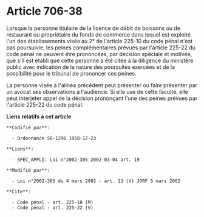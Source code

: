 # Article 706-38

Lorsque la personne titulaire de la licence de débit de boissons ou de restaurant ou propriétaire du fonds de commerce dans
lequel est exploité l'un des établissements visés au 2° de l'article 225-10 du code pénal n'est pas poursuivie, les peines
complémentaires prévues par l'article 225-22 du code pénal ne peuvent être prononcées, par décision spéciale et motivée, que
s'il est établi que cette personne a été citée à la diligence du ministère public avec indication de la nature des poursuites
exercées et de la possibilité pour le tribunal de prononcer ces peines.

La personne visée à l'alinéa précédent peut présenter ou faire présenter par un avocat ses observations à l'audience. Si elle
use de cette faculté, elle peut interjeter appel de la décision prononçant l'une des peines prévues par l'article 225-22 du
code pénal.

**Liens relatifs à cet article**

	**Codifié par**:

	  - Ordonnance 58-1296 1958-12-23

	**Liens**:

	  - SPEC_APPLI: Loi n°2002-305 2002-03-04 art. 19

	**Modifié par**:

	  - Loi n°2002-305 du 4 mars 2002 - art. 13 (V) JORF 5 mars 2002

	**Cite**:

	  - Code pénal - art. 225-10 (M)
	  - Code pénal - art. 225-22 (V)

